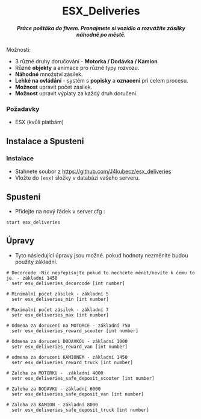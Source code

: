 <div align="center">

# ESX_Deliveries
##### Práce poštáka do fivem. Pronajmete si vozidlo a rozvážíte zásilky náhodně po městě.




</div>


Možnosti:
- 3 různé druhy doručování - **Motorka / Dodávka / Kamion**
- Různé **objekty** a animace pro různé typy rozvozu.
- **Náhodné** množství zásilek.
- **Lehké na ovládání** - systém s **popisky** a **oznaceni** pri celem procesu.
- **Možnost** upravit počet zásilek.
- **Možnost** upravit výplaty za každý druh doručení.


### Požadavky
* ESX (kvůli platbám)

## Instalace a Spusteni

### Instalace
- Stahnete soubor z https://github.com/J4kubecz/esx_deliveries
- Vložte do `[esx]` složky v databázi vašeho serveru.


## Spusteni
- Přidejte na nový řádek v server.cfg :

```
start esx_deliveries
```
## Úpravy
- Tyto následující úpravy jsou možné. pokud hodnoty nezměníte budou použity základní.
```
# Decorcode -Nic nepřepisujte pokud to nechcete měnit/nevíte k čemu to je. - základní 1450
  setr esx_deliveries_decorcode [int number]

# Minimální počet zásilek - základní 5
  setr esx_deliveries_min [int number]

# Maximalní počet zásilek - základní 7
  setr esx_deliveries_max [int number]

# Odmena za doruceni na MOTORCE - základní 750
  setr esx_deliveries_reward_scooter [int number]

# Odmena za doruceni DODAVKOU - základní 1000
  setr esx_deliveries_reward_van [int number]

# odmena za doruceni KAMIONEM - základní 1450
  setr esx_deliveries_reward_truck [int number]

# Zaloha za MOTORKU -  základní 4000
  setr esx_deliveries_safe_deposit_scooter [int number]

# Zaloha za DODAVKU - základní 6000
  setr esx_deliveries_safe_deposit_van [int number]

# Zaloha za KAMION - základní 8000
  setr esx_deliveries_safe_deposit_truck [int number]
```
